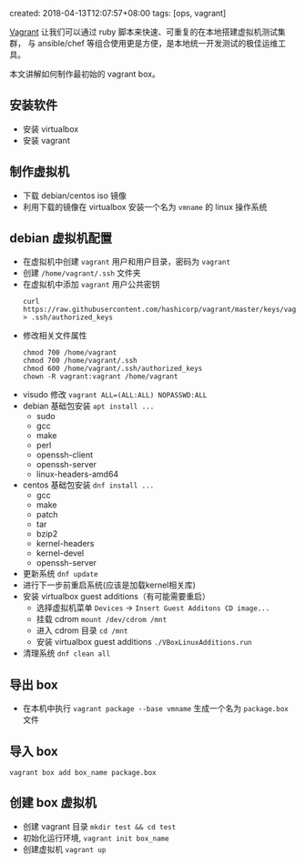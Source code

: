created: 2018-04-13T12:07:57+08:00
tags: [ops, vagrant]


[Vagrant][] 让我们可以通过 ruby 脚本来快速、可重复的在本地搭建虚拟机测试集群，
与 ansible/chef 等组合使用更是方便，是本地统一开发测试的极佳运维工具。

[Vagrant]: https://www.vagrantup.com/

本文讲解如何制作最初始的 vagrant box。


## 安装软件

* 安装 virtualbox
* 安装 vagrant


## 制作虚拟机

* 下载 debian/centos iso 镜像
* 利用下载的镜像在 virtualbox 安装一个名为 `vmname` 的 linux 操作系统


## debian 虚拟机配置

* 在虚拟机中创建 `vagrant` 用户和用户目录，密码为 `vagrant`
* 创建 `/home/vagrant/.ssh` 文件夹
* 在虚拟机中添加 `vagrant` 用户公共密钥
    ```
    curl https://raw.githubusercontent.com/hashicorp/vagrant/master/keys/vagrant.pub > .ssh/authorized_keys
    ```
* 修改相关文件属性
    ```
    chmod 700 /home/vagrant
    chmod 700 /home/vagrant/.ssh
    chmod 600 /home/vagrant/.ssh/authorized_keys
    chown -R vagrant:vagrant /home/vagrant
    ```
* visudo 修改 `vagrant ALL=(ALL:ALL) NOPASSWD:ALL`
* debian 基础包安装 `apt install ...`
    - sudo
    - gcc
    - make
    - perl
    - openssh-client
    - openssh-server
    - linux-headers-amd64
* centos 基础包安装 `dnf install ...`
    - gcc
    - make
    - patch
    - tar
    - bzip2
    - kernel-headers
    - kernel-devel
    - openssh-server
* 更新系统 `dnf update`
* 进行下一步前重启系统(应该是加载kernel相关库)
* 安装 virtualbox guest additions（有可能需要重启）
    - 选择虚拟机菜单 `Devices` -> `Insert Guest Additons CD image...`
    - 挂载 cdrom `mount /dev/cdrom /mnt`
    - 进入 cdrom 目录 `cd /mnt`
    - 安装 virtualbox guest additions `./VBoxLinuxAdditions.run`
* 清理系统 `dnf clean all`


## 导出 box

* 在本机中执行 `vagrant package --base vmname` 生成一个名为 `package.box` 文件


## 导入 box

`vagrant box add box_name package.box`


## 创建 box 虚拟机

* 创建 vagrant 目录 `mkdir test && cd test`
* 初始化运行环境, `vagrant init box_name`
* 创建虚拟机 `vagrant up`
